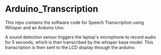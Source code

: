 # Arduino_Transcription
This repo contains the software code for Speech Transcription using Whisper and an Arduino Uno. 

A sound detection sensor triggers the laptop's microphone to record audio for 5 seconds, which is then transcribed by the whisper base model. This transcription is then sent
to the LCD display through the arduino.
